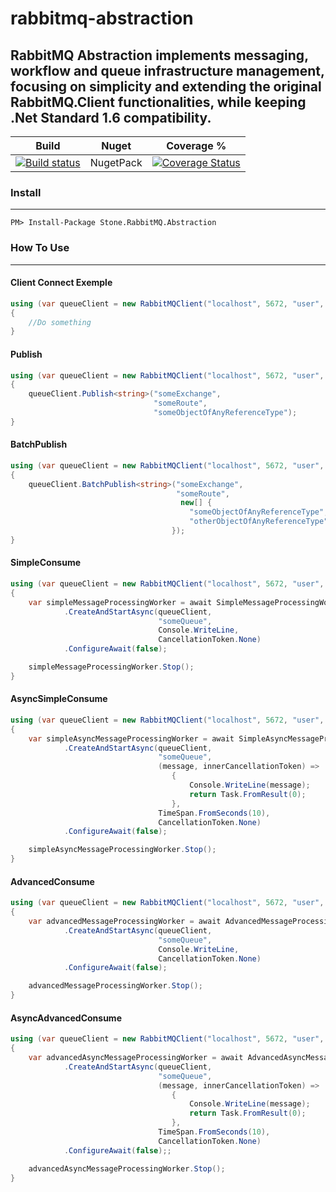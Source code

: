 # rabbitmq-abstraction
## RabbitMQ Abstraction implements messaging, workflow and queue infrastructure management, focusing on simplicity and extending the original RabbitMQ.Client functionalities, while keeping .Net Standard 1.6 compatibility.

Build | Nuget | Coverage %
------|-------|-----------
|[![Build status](https://ci.appveyor.com/api/projects/status/2aj4ceuk47bl0kct/branch/master?svg=true)](https://ci.appveyor.com/project/rscouto/rabbitmq-abstraction/branch/master)| NugetPack|[![Coverage Status](https://coveralls.io/repos/github/stone-payments/rabbitmq-abstraction/badge.svg?branch=master)](https://coveralls.io/github/stone-payments/rabbitmq-abstraction?branch=master)

### Install
-------
    PM> Install-Package Stone.RabbitMQ.Abstraction


### How To Use
-------

#### Client Connect Exemple
```csharp
using (var queueClient = new RabbitMQClient("localhost", 5672, "user", "password", "virtualHost"))
{
    //Do something
}
```

#### Publish
```csharp
using (var queueClient = new RabbitMQClient("localhost", 5672, "user", "password", "virtualHost"))
{
    queueClient.Publish<string>("someExchange",
                                "someRoute",
                                "someObjectOfAnyReferenceType");
}
```

#### BatchPublish
```csharp
using (var queueClient = new RabbitMQClient("localhost", 5672, "user", "password", "virtualHost"))
{
    queueClient.BatchPublish<string>("someExchange", 
                                     "someRoute", 
                                      new[] {
                                        "someObjectOfAnyReferenceType",
                                        "otherObjectOfAnyReferenceType"
                                    });
}
```

#### SimpleConsume
```csharp
using (var queueClient = new RabbitMQClient("localhost", 5672, "user", "password", "virtualHost"))
{
    var simpleMessageProcessingWorker = await SimpleMessageProcessingWorker<string>
            .CreateAndStartAsync(queueClient,
                                 "someQueue",
                                 Console.WriteLine,    
                                 CancellationToken.None)
            .ConfigureAwait(false);

    simpleMessageProcessingWorker.Stop();
}
```

#### AsyncSimpleConsume
```csharp
using (var queueClient = new RabbitMQClient("localhost", 5672, "user", "password", "virtualHost"))
{
    var simpleAsyncMessageProcessingWorker = await SimpleAsyncMessageProcessingWorker<string>
            .CreateAndStartAsync(queueClient,
                                 "someQueue", 
                                 (message, innerCancellationToken) =>
                                    {
                                        Console.WriteLine(message);
                                        return Task.FromResult(0);
                                    },
                                 TimeSpan.FromSeconds(10),
                                 CancellationToken.None)
            .ConfigureAwait(false);

    simpleAsyncMessageProcessingWorker.Stop();
}
```

#### AdvancedConsume
```csharp
using (var queueClient = new RabbitMQClient("localhost", 5672, "user", "password", "virtualHost"))
{
    var advancedMessageProcessingWorker = await AdvancedMessageProcessingWorker<string>
            .CreateAndStartAsync(queueClient,
                                 "someQueue",
                                 Console.WriteLine,
                                 CancellationToken.None)
            .ConfigureAwait(false);

    advancedMessageProcessingWorker.Stop();
}
```

#### AsyncAdvancedConsume
```csharp
using (var queueClient = new RabbitMQClient("localhost", 5672, "user", "password", "virtualHost"))
{
    var advancedAsyncMessageProcessingWorker = await AdvancedAsyncMessageProcessingWorker<string>
            .CreateAndStartAsync(queueClient,
                                 "someQueue",
                                 (message, innerCancellationToken) =>
                                    {
                                        Console.WriteLine(message);
                                        return Task.FromResult(0);
                                    },
                                 TimeSpan.FromSeconds(10),
                                 CancellationToken.None)
            .ConfigureAwait(false);;

    advancedAsyncMessageProcessingWorker.Stop();
}
```